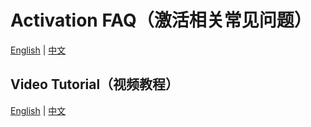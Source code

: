 # Activation FAQ（激活相关常见问题）

[English](/activation) | [中文](/activation_zh) 


## Video Tutorial（视频教程）

[English](https://www.youtube.com/playlist?list=PL3e7SPse54NLMBqkhUocc1ftUT5RbaMa8) | [中文](https://space.bilibili.com/359835528/channel/collectiondetail?sid=3205627&ctype=0) 


